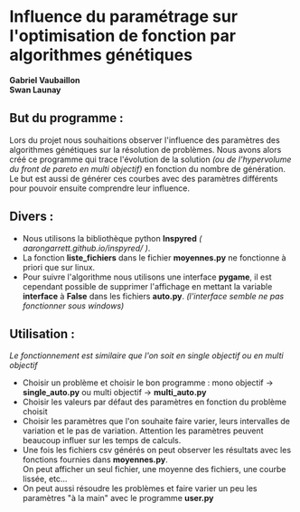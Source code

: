 
# Influence du paramétrage sur l'optimisation de fonction par algorithmes génétiques

**Gabriel Vaubaillon  
Swan Launay**

## But du programme :  
Lors du projet nous souhaitions observer l'influence des paramètres des algorithmes génétiques sur la résolution de problèmes. Nous avons alors créé ce programme qui trace l'évolution de la solution *(ou de l'hypervolume du front de pareto en multi objectif)* en fonction du nombre de génération. Le but est aussi de générer ces courbes avec des paramètres différents pour pouvoir ensuite comprendre leur influence.

## Divers :
- Nous utilisons la bibliothèque python **Inspyred** *( aarongarrett.github.io/inspyred/ )*.  
- La fonction **liste_fichiers** dans le fichier **moyennes.py** ne fonctionne à priori que sur linux.  
- Pour suivre l'algorithme nous utilisons une interface **pygame**, il est cependant possible de supprimer l'affichage en mettant la variable **interface** à **False** dans les fichiers **auto.py**. *(l'interface semble ne pas fonctionner sous windows)*

## Utilisation :
*Le fonctionnement est similaire que l'on soit en single objectif ou en multi objectif*

- Choisir un problème et choisir le bon programme : mono objectif -> **single_auto.py** ou  multi objectif -> **multi_auto.py**
- Choisir les valeurs par défaut des paramètres en fonction du problème choisit
- Choisir les paramètres que l'on souhaite faire varier, leurs intervalles de variation et le pas de variation. Attention les paramètres peuvent beaucoup influer sur les temps de calculs.
- Une fois les fichiers csv générés on peut observer les résultats avec les fonctions fournies dans **moyennes.py**.  
On peut afficher un seul fichier, une moyenne des fichiers, une courbe lissée, etc...
- On peut aussi résoudre les problèmes et faire varier un peu les paramètres "à la main" avec le programme **user.py**
